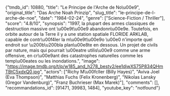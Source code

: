 {"tmdb_id": 10880, "title": "Le Principe de l'Arche de No\u00e9", "original_title": "Das Arche Noah Prinzip", "slug_title": "le-principe-de-l-arche-de-noe", "date": "1984-02-24", "genre": ["Science-Fiction / Thriller"], "score": "4.8/10", "synopsis": "1997, la plupart des armes classiques de destruction massive ont \u00e9t\u00e9 abandonn\u00e9e. Toutefois, en orbite autour de la Terre il y a une station spatiale FLORIDE ARKLAB, capable de contr\u00f4ler la m\u00e9t\u00e9o \u00e0 n'importe quel endroit sur \u200b\u200bla plan\u00e8te en dessous. Un projet de civils par nature, mais qui pourrait \u00eatre utilis\u00e9 comme une arme offensive, en cr\u00e9ant des catastrophes naturelles comme les temp\u00eates ou les inondations.", "image": "https://image.tmdb.org/t/p/w185_and_h278_bestv2/ee1djwXS75P834QHmTBtC5xdxQ0.jpg", "actors": ["Richy M\u00fcller (Billy Hayes)", "Aviva Joel (Eva Thompson)", "Matthias Fuchs (Felix Kronenberg)", "Nikolas Lansky (Gregor Vandenburg)", "Franz Buchrieser (Max Marek)"], "comments": [], "recommandations_id": [91471, 39983, 1484], "youtube_key": "notfound"}